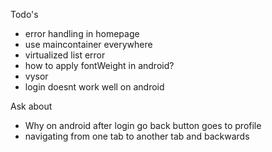 Todo's
- error handling in homepage
- use maincontainer everywhere
- virtualized list error
- how to apply fontWeight in android?
- vysor
- login doesnt work well on android

Ask about
- Why on android after login go back button goes to profile
- navigating from one tab to another tab and backwards